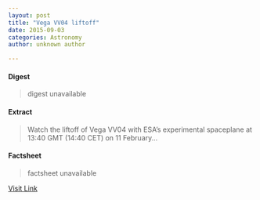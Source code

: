 ```yaml
---
layout: post
title: "Vega VV04 liftoff"
date: 2015-09-03
categories: Astronomy
author: unknown author

---
```



#### Digest
>digest unavailable

#### Extract
>Watch the liftoff of Vega VV04 with ESA’s experimental spaceplane at 13:40 GMT (14:40 CET) on 11 February...

#### Factsheet
>factsheet unavailable

[Visit Link](http://www.esa.int/ESA_Multimedia/Videos/2015/02/Replay_of_Vega_liftoff_VV04_with_IXV)


